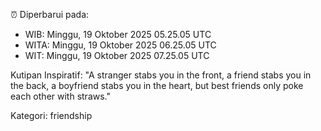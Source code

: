 ⏰ Diperbarui pada:
- WIB: Minggu, 19 Oktober 2025 05.25.05 UTC
- WITA: Minggu, 19 Oktober 2025 06.25.05 UTC
- WIT: Minggu, 19 Oktober 2025 07.25.05 UTC

Kutipan Inspiratif:
"A stranger stabs you in the front, a friend stabs you in the back, a boyfriend stabs you in the heart, but best friends only poke each other with straws."


Kategori: friendship

